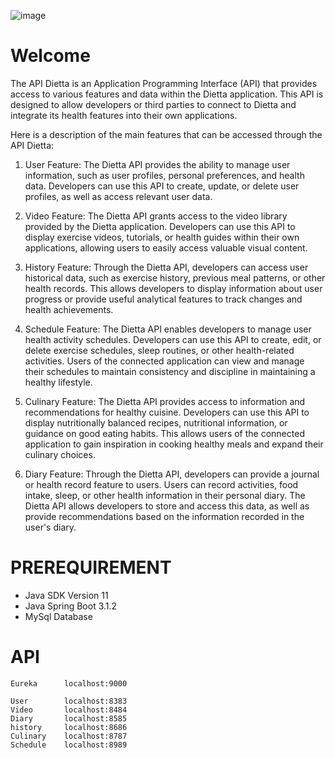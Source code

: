 ![image](https://github.com/IzaHaiL/dietta-api/assets/61128784/66dca769-3615-4656-af0d-ffd2698a493a)


# Welcome 



The API Dietta is an Application Programming Interface (API) that provides access to various features and data within the Dietta application. This API is designed to allow developers or third parties to connect to Dietta and integrate its health features into their own applications.

Here is a description of the main features that can be accessed through the API Dietta:

1.  User Feature: The Dietta API provides the ability to manage user information, such as user profiles, personal preferences, and health data. Developers can use this API to create, update, or delete user profiles, as well as access relevant user data.
    
2.  Video Feature: The Dietta API grants access to the video library provided by the Dietta application. Developers can use this API to display exercise videos, tutorials, or health guides within their own applications, allowing users to easily access valuable visual content.
    
3.  History Feature: Through the Dietta API, developers can access user historical data, such as exercise history, previous meal patterns, or other health records. This allows developers to display information about user progress or provide useful analytical features to track changes and health achievements.
    
4.  Schedule Feature: The Dietta API enables developers to manage user health activity schedules. Developers can use this API to create, edit, or delete exercise schedules, sleep routines, or other health-related activities. Users of the connected application can view and manage their schedules to maintain consistency and discipline in maintaining a healthy lifestyle.
    
5.  Culinary Feature: The Dietta API provides access to information and recommendations for healthy cuisine. Developers can use this API to display nutritionally balanced recipes, nutritional information, or guidance on good eating habits. This allows users of the connected application to gain inspiration in cooking healthy meals and expand their culinary choices.
    
6.  Diary Feature: Through the Dietta API, developers can provide a journal or health record feature to users. Users can record activities, food intake, sleep, or other health information in their personal diary. The Dietta API allows developers to store and access this data, as well as provide recommendations based on the information recorded in the user's diary.


# PREREQUIREMENT

 - Java SDK Version 11
 - Java Spring Boot 3.1.2
 - MySql Database

# API

	Eureka		localhost:9000	
	
	User		localhost:8383
 	Video  		localhost:8484
  	Diary 		localhost:8585
   	history		localhost:8686
    Culinary	localhost:8787
    Schedule	localhost:8989
    	

